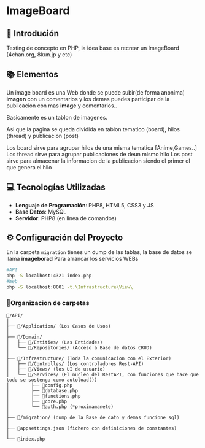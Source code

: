 # ImageBoard

## 🏁 Introdución
Testing de concepto en PHP, la idea base es recrear un ImageBoard (4chan.org, 8kun.jp y etc)

## 📚 Elementos
Un image board es una Web donde se puede subir(de forma anonima) **imagen** con un comentarios y los demas puedes participar de la publicacion con mas **image** y comentarios..

Basicamente es un tablon de imagenes.

Asi que la pagina se queda dividida en tablon tematico (board), hilos (thread) y publicacion (post)

Los board sirve para agrupar hilos de una misma tematica [Anime,Games..]
Los thread sirve para agrupar publicaciones de deun mismo hilo 
Los post sirve para almacenar la informacion de la publicacion siendo el primer el que genera el hilo

## 💻 Tecnologías Utilizadas
- **Lenguaje de Programación**: PHP8, HTML5, CSS3 y JS
- **Base Datos**: MySQL
- **Servidor**: PHP8 (en linea de comandos)


## ⚙️ Configuración del Proyecto

En la carpeta ```migration``` tienes un dump de las tablas, la base de datos se llama **imageborad**
Para arrancar los servicios WEBs
```bash
#API
php -S localhost:4321 index.php
#Web
php -S localhost:8001 -t.\Infrastructure\View\ 
```

### 🧶Organizacion de carpetas

```
📂/API/
│
├── 📂/Application/ (Los Casos de Usos)
│
├── 📂/Domain/
│   ├── 📂/Entities/ (Las Entidades)
│   └── 📂/Repositories/ (Acceso a Base de datos CRUD)
│
├── 📂/Infrastructure/ (Toda la comunicacion con el Exterior)
│   ├── 📂/Controlles/ (Los controladores Rest-API)
│   ├── 📂/Views/ (los UI de usuario)
│   └── 📂/Services/ (El nucleo del RestAPI, con funciones que hace que todo se sostenga como autoload())
│        ├── 📄config.php
│        ├── 📄database.php
│        ├── 📄functions.php
│        ├── 📄core.php
│        └── 📄auth.php (*proximamanete)
│
├── 📂/migration/ (dump de la Base de dato y demas funcione sql)
│
├── 📄appsettings.json (fichero con definiciones de constantes)
│
└── 📄index.php
```
